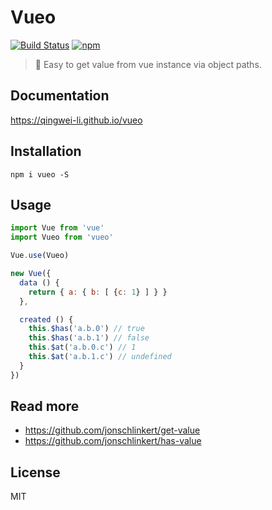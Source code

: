 # Vueo
[![Build Status](https://travis-ci.org/QingWei-Li/vueo.svg?branch=master)](https://travis-ci.org/QingWei-Li/vueo)
[![npm](https://img.shields.io/npm/v/vueo.svg)](https://www.npmjs.com/package/vueo)

> 🍟 Easy to get value from vue instance via object paths.

## Documentation
https://qingwei-li.github.io/vueo

## Installation
```shell
npm i vueo -S
```

## Usage
```javascript
import Vue from 'vue'
import Vueo from 'vueo'

Vue.use(Vueo)

new Vue({
  data () {
    return { a: { b: [ {c: 1} ] } }
  },

  created () {
    this.$has('a.b.0') // true
    this.$has('a.b.1') // false
    this.$at('a.b.0.c') // 1
    this.$at('a.b.1.c') // undefined
  }
})
```

## Read more
- https://github.com/jonschlinkert/get-value
- https://github.com/jonschlinkert/has-value

## License
MIT
